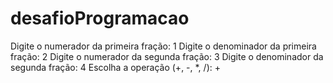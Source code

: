 # desafioProgramacao

Digite o numerador da primeira fração: 1
Digite o denominador da primeira fração: 2
Digite o numerador da segunda fração: 3
Digite o denominador da segunda fração: 4
Escolha a operação (+, -, *, /): + 